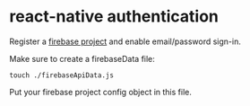 # react-native authentication

Register a [firebase project](firebase.google.comÂÂ) and enable email/password sign-in.

Make sure to create a firebaseData file:

`touch ./firebaseApiData.js`

Put your firebase project config object in this file.
